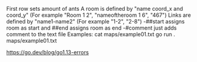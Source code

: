 First row sets amount of ants
A room is defined by "name coord_x and coord_y" (For example "Room 1 2", "nameoftheroom 1 6", "467")
Links are defined by "name1-name2" (For example "1-2", "2-8") -##start assigns room as start and ##end assigns room as end -#comment just adds comment to the text file
Examples: cat maps/example01.txt go run . maps/example01.txt

https://go.dev/blog/go1.13-errors